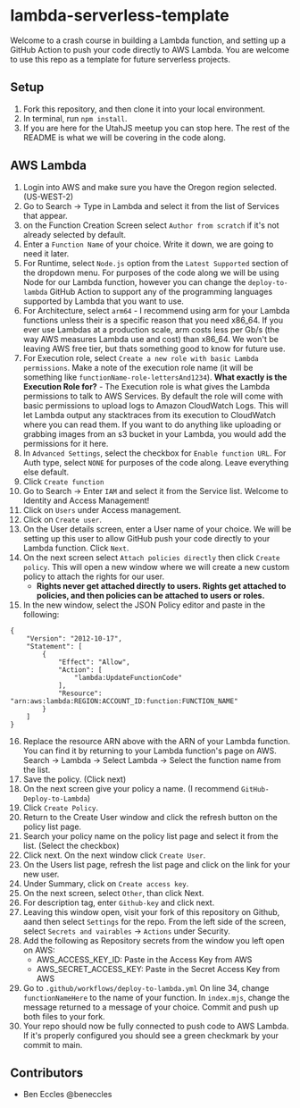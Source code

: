 # lambda-serverless-template
Welcome to a crash course in building a Lambda function, and setting up a GitHub Action to push your code directly to AWS Lambda. You are welcome to use this repo as a template for future serverless projects.
## Setup
1. Fork this repository, and then clone it into your local environment.
2. In terminal, run `npm install`.
3. If you are here for the UtahJS meetup you can stop here. The rest of the README is what we will be covering in the code along.

## AWS Lambda
1. Login into AWS and make sure you have the Oregon region selected. (US-WEST-2)
2. Go to Search -> Type in Lambda and select it from the list of Services that appear.
3. on the Function Creation Screen select `Author from scratch` if it's not already selected by default.
4. Enter a `Function Name` of your choice. Write it down, we are going to need it later.
5. For Runtime, select `Node.js` option from the `Latest Supported` section of the dropdown menu. For purposes of the code along we will be using Node for our Lambda function, however you can change the `deploy-to-lambda` GitHub Action to support any of the programming languages supported by Lambda that you want to use.
6. For Architecture, select `arm64` - I recommend using arm for your Lambda functions unless their is a specific reason that you need x86_64. If you ever use Lambdas at a production scale, arm costs less per Gb/s (the way AWS measures Lambda use and cost) than x86_64. We won't be leaving AWS free tier, but thats something good to know for future use.
7. For Execution role, select `Create a new role with basic Lambda permissions`. Make a note of the execution role name (it will be something like `functionName-role-lettersAnd1234`).
    **What exactly is the Execution Role for?** - The Execution role is what gives the Lambda permissions to talk to AWS Services. By default the role will come with basic permissions to upload logs to Amazon CloudWatch Logs. This will let Lambda output any stacktraces from its execution to CloudWatch where you can read them. If you want to do anything like uploading or grabbing images from an s3 bucket in your Lambda, you would add the permissions for it here.
8. In `Advanced Settings`, select the checkbox for `Enable function URL`. For Auth type, select `NONE` for purposes of the code along. Leave everything else default.
9. Click `Create function`
10. Go to Search -> Enter `IAM` and select it from the Service list. Welcome to Identity and Access Management!
11. Click on `Users` under Access management.
12. Click on `Create user`.
13. On the User details screen, enter a User name of your choice. We will be setting up this user to allow GitHub push your code directly to your Lambda function. Click `Next`.
14. On the next screen select `Attach policies directly` then click `Create policy`. This will open a new window where we will create a new custom policy to attach the rights for our user.
    - **Rights never get attached directly to users. Rights get attached to policies, and then policies can be attached to users or roles.**
15. In the new window, select the JSON Policy editor and paste in the following:
```
{
    "Version": "2012-10-17",
    "Statement": [
        {
            "Effect": "Allow",
            "Action": [
                "lambda:UpdateFunctionCode"
            ],
            "Resource": "arn:aws:lambda:REGION:ACCOUNT_ID:function:FUNCTION_NAME"
        }
    ]
}

```
16. Replace the resource ARN above with the ARN of your Lambda function. You can find it by returning to your Lambda function's page on AWS. Search -> Lambda -> Select Lambda -> Select the function name from the list.
17. Save the policy. (Click next)
18. On the next screen give your policy a name. (I recommend `GitHub-Deploy-to-Lambda`)
19. Click `Create Policy`.
20. Return to the Create User window and click the refresh button on the policy list page.
21. Search your policy name on the policy list page and select it from the list. (Select the checkbox)
22. Click next. On the next window click `Create User`.
23. On the Users list page, refresh the list page and click on the link for your new user.
24. Under Summary, click on `Create access key`.
25. On the next screen, select `Other`, than click Next.
26. For description tag, enter `Github-key` and click next. 
27. Leaving this window open, visit your fork of this repository on Github, aand then select `Settings` for the repo. From the left side of the screen, select `Secrets and vairables` -> `Actions` under Security.
28. Add the following as Repository secrets from the window you left open on AWS:
    - AWS_ACCESS_KEY_ID: Paste in the Access Key from AWS
    - AWS_SECRET_ACCESS_KEY: Paste in the Secret Access Key from AWS
29. Go to `.github/workflows/deploy-to-lambda.yml` On line 34, change `functionNameHere` to the name of your function. In `index.mjs`, change the message returned to a message of your choice. Commit and push up both files to your fork.
30. Your repo should now be fully connected to push code to AWS Lambda. If it's properly configured you should see a green checkmark by your commit to main. 

## Contributors
- Ben Eccles @beneccles

